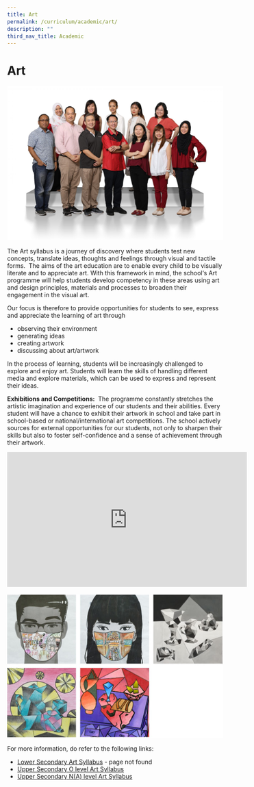 ```yaml
---
title: Art
permalink: /curriculum/academic/art/
description: ""
third_nav_title: Academic
---
```

# **Art**


![](/images/Aesthetics-Craft-N-Technology-1536x1097.jpg)

The Art syllabus is a journey of discovery where students test new concepts, translate ideas, thoughts and feelings through visual and tactile forms.  The aims of the art education are to enable every child to be visually literate and to appreciate art. With this framework in mind, the school‘s Art programme will help students develop competency in these areas using art and design principles, materials and processes to broaden their engagement in the visual art.

Our focus is therefore to provide opportunities for students to see, express and appreciate the learning of art through

*   observing their environment
*   generating ideas
*   creating artwork
*   discussing about art/artwork

In the process of learning, students will be increasingly challenged to explore and enjoy art. Students will learn the skills of handling different media and explore materials, which can be used to express and represent their ideas.

**Exhibitions and Competitions:**  The programme constantly stretches the artistic imagination and experience of our students and their abilities. Every student will have a chance to exhibit their artwork in school and take part in school-based or national/international art competitions. The school actively sources for external opportunities for our students, not only to sharpen their skills but also to foster self-confidence and a sense of achievement through their artwork.

<iframe width="560" height="315" src="https://www.youtube.com/embed/2Jxwx2-flz4" title="YouTube video player" frameborder="0" allow="accelerometer; autoplay; clipboard-write; encrypted-media; gyroscope; picture-in-picture" allowfullscreen></iframe>




![](/images/ART.jpg)


For more information, do refer to the following links:

*   [Lower Secondary Art Syllabus](https://www.moe.gov.sg/docs/default-source/document/education/syllabuses/arts-education/files/2009-art-teaching-and-learning-syllabus-(primary-and-lower-secondary)8b313533f22f6eceb9b0ff0000fcc945.pdf) - page not found
*   [Upper Secondary O level Art Syllabus](/files/6123_y22_sy.pdf)
*   [Upper Secondary N(A) level Art Syllabus](/files/6125_y22_sy.pdf)